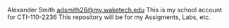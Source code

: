 Alexander Smith  adsmith26@my.waketech.edu
This is my school account for CTI-110-2236
This repository will be for my Assigments, Labs, etc.

